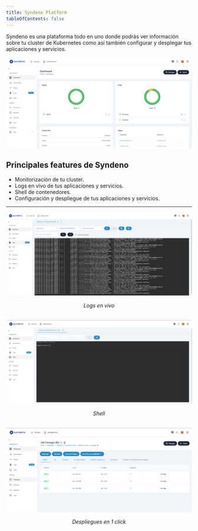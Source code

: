 ```yaml
---
title: Syndeno Platform
tableOfContents: false
---
```


Syndeno es una plataforma todo en uno donde podrás ver información sobre tu cluster de Kubernetes como así también configurar y desplegar tus aplicaciones y servicios.  

<p><a href="/src/content/docs/img/getting-started/syndeno-platform/platform.png" target="_blank">
    <img src="/src/content/docs/img/getting-started/syndeno-platform/platform.png" alt="platform">
</a></p>

## Principales features de Syndeno

* Monitorización de tu cluster.
* Logs en vivo de tus aplicaciones y servicios.
* Shell de contenedores.
* Configuración y despliegue de tus aplicaciones y servicios.

---

<a href="/src/content/docs/img/getting-started/syndeno-platform/logs.png" target="_blank">
    <img src="/src/content/docs/img/getting-started/syndeno-platform/logs.png" alt="logs">
</a>
<p align="center"><i>Logs en vivo</i></p><br>

<a href="/src/content/docs/img/getting-started/syndeno-platform/shell.png" target="_blank">
    <img src="/src/content/docs/img/getting-started/syndeno-platform/shell.png" alt="shell">
</a>
<p align="center"><i>Shell</i></p><br>

<a href="/src/content/docs/img/getting-started/syndeno-platform/despliegue.png" target="_blank">
    <img src="/src/content/docs/img/getting-started/syndeno-platform/despliegue.png" alt="despliegue">
</a>
<p align="center"><i>Despliegues en 1 click</i></p>
